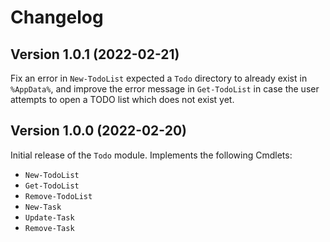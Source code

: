 # Changelog

## Version 1.0.1 (2022-02-21)

Fix an error in `New-TodoList` expected a `Todo` directory to already exist in `%AppData%`, and
improve the error message in `Get-TodoList` in case the user attempts to open a TODO list which
does not exist yet.

## Version 1.0.0 (2022-02-20)

Initial release of the `Todo` module. Implements the following Cmdlets:

- `New-TodoList`
- `Get-TodoList`
- `Remove-TodoList`
- `New-Task`
- `Update-Task`
- `Remove-Task`
